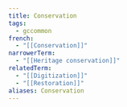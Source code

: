 ```yaml
---
title: Conservation
tags:
  - gccommon
french:
  - "[[Conservation]]"
narrowerTerm:
  - "[[Heritage conservation]]"
relatedTerm:
  - "[[Digitization]]"
  - "[[Restoration]]"
aliases: Conservation
---
```

